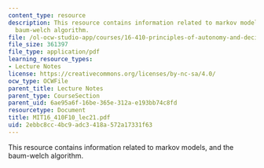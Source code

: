 ```yaml
---
content_type: resource
description: This resource contains information related to markov models, and the
  baum-welch algorithm.
file: /ol-ocw-studio-app/courses/16-410-principles-of-autonomy-and-decision-making-fall-2010/2ebbc8cc4bc9adc3418a572a17331f63_MIT16_410F10_lec21.pdf
file_size: 361397
file_type: application/pdf
learning_resource_types:
- Lecture Notes
license: https://creativecommons.org/licenses/by-nc-sa/4.0/
ocw_type: OCWFile
parent_title: Lecture Notes
parent_type: CourseSection
parent_uid: 6ae95a6f-16be-365e-312a-e193bb74c8fd
resourcetype: Document
title: MIT16_410F10_lec21.pdf
uid: 2ebbc8cc-4bc9-adc3-418a-572a17331f63
---
```

This resource contains information related to markov models, and the baum-welch algorithm.